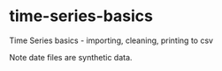 # time-series-basics
Time Series basics - importing, cleaning, printing to csv

Note date files are synthetic data. 
